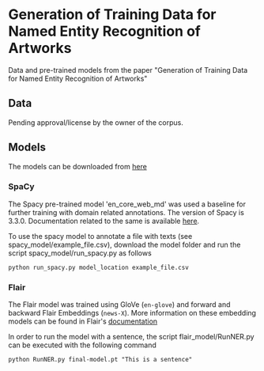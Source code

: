 # Generation of Training Data for Named Entity Recognition of Artworks
Data and pre-trained models from the paper "Generation of Training Data for Named Entity Recognition of Artworks"

## Data 

Pending approval/license by the owner of the corpus.

## Models

The models can be downloaded from [here](https://owncloud.hpi.de/s/UbefgKazzkn1uU9)

### SpaCy

The Spacy pre-trained model 'en_core_web_md' was used a baseline for further training with domain related annotations. The version of Spacy is 3.3.0. Documentation related to the same is available [here](https://github.com/explosion/spacy-models/releases/tag/en_core_web_md-3.3.0). 

To use the spacy model to annotate a file with texts (see spacy_model/example_file.csv), download the model folder and run the script spacy_model/run_spacy.py as follows

```python run_spacy.py model_location example_file.csv```


### Flair

The Flair model was trained using GloVe (`en-glove`) and forward and backward Flair Embeddings (`news-X`). More information on these embedding models can be found in Flair's [documentation](https://github.com/flairNLP/flair/blob/2fde64610244c7706cef68c882b9ce0e96261d2d/resources/docs/TUTORIAL_4_ELMO_BERT_FLAIR_EMBEDDING.md)

In order to run the model with a sentence, the script flair_model/RunNER.py can be executed with the following command

```python RunNER.py final-model.pt "This is a sentence"```
